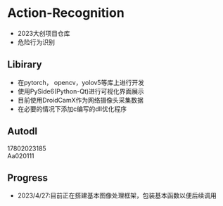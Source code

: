 # Action-Recognition
* 2023大创项目仓库
* 危险行为识别
## Libirary
* 在pytorch， opencv，yolov5等库上进行开发
* 使用PySide6(Python-Qt)进行可视化界面展示
* 目前使用DroidCamX作为网络摄像头采集数据
* 在必要的情况下添加c编写的dll优化程序
## Autodl 
17802023185<br>
Aa020111
## Progress
* 2023/4/27:目前正在搭建基本图像处理框架，包装基本函数以便后续调用
